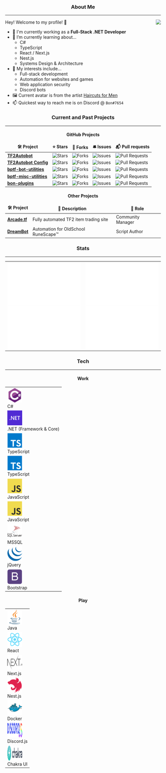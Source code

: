### <p align="center">About Me</p>
---

<img align="right" src="https://avatars.githubusercontent.com/u/5704760?v=4&s=256"/>

Hey! Welcome to my profile! 👋
- 🏢 I'm currently working as a **Full-Stack .NET Developer**
- 🌱 I’m currently learning about...
  - C#
  - TypeScript
  - React / Next.js
  - Nest.js
  - Systems Design & Architecture
- 🧠 My interests include...
  - Full-stack development
  - Automation for websites and games
  - Web application security
  - Discord bots
- 🖼️ Current avatar is from the artist [Haircuts for Men](https://haircutsformen.bandcamp.com/)
- 📫 Quickest way to reach me is on Discord @ `Bon#7654`

### <p align="center">Current and Past Projects</p>
---
#### <p align="center">GitHub Projects</p>
<table align="center">
  <thead align="center">
    <tr border: none;>
      <td><b>🛠 Project</b></td>
      <td><b>⭐ Stars</b></td>
      <td><b>🍴 Forks</b></td>
      <td><b>🛎 Issues</b></td>
      <td><b>📬 Pull requests</b></td>
    </tr>
  </thead>
  <tbody>
    <tr>
      <td><a href="https://github.com/TF2Autobot/tf2autobot"><b>TF2Autobot</b></a></td>
      <td><img alt="Stars" src="https://img.shields.io/github/stars/TF2Autobot/tf2autobot?style=flat-square&labelColor=343b41"/></td>
      <td><img alt="Forks" src="https://img.shields.io/github/forks/TF2Autobot/tf2autobot?style=flat-square&labelColor=343b41"/></td>
      <td><img alt="Issues" src="https://img.shields.io/github/issues/TF2Autobot/tf2autobot?style=flat-square&labelColor=343b41"/></td>
      <td><img alt="Pull Requests" src="https://img.shields.io/github/issues-pr/TF2Autobot/tf2autobot?style=flat-square&labelColor=343b41"/></td>
    </tr>
    <tr>
      <td><a href="https://github.com/Bonfire/tf2autobot-config"><b>TF2Autobot Config</b></a></td>
      <td><img alt="Stars" src="https://img.shields.io/github/stars/Bonfire/tf2autobot-config?style=flat-square&labelColor=343b41"/></td>
      <td><img alt="Forks" src="https://img.shields.io/github/forks/Bonfire/tf2autobot-config?style=flat-square&labelColor=343b41"/></td>
      <td><img alt="Issues" src="https://img.shields.io/github/issues/Bonfire/tf2autobot-config?style=flat-square&labelColor=343b41"/></td>
      <td><img alt="Pull Requests" src="https://img.shields.io/github/issues-pr/Bonfire/tf2autobot-config?style=flat-square&labelColor=343b41"/></td>
    </tr>
    <tr>
      <td><a href="https://github.com/Bonfire/bptf-bot-utilities"><b>bptf-bot-utilities</b></a></td>
      <td><img alt="Stars" src="https://img.shields.io/github/stars/Bonfire/bptf-bot-utilities?style=flat-square&labelColor=343b41"/></td>
      <td><img alt="Forks" src="https://img.shields.io/github/forks/Bonfire/bptf-bot-utilities?style=flat-square&labelColor=343b41"/></td>
      <td><img alt="Issues" src="https://img.shields.io/github/issues/Bonfire/bptf-bot-utilities?style=flat-square&labelColor=343b41"/></td>
      <td><img alt="Pull Requests" src="https://img.shields.io/github/issues-pr/Bonfire/bptf-bot-utilities?style=flat-square&labelColor=343b41"/></td>
    </tr>
    <tr>
      <td><a href="https://github.com/Bonfire/bptf-misc-utils"><b>bptf-misc-utilities</b></a></td>
      <td><img alt="Stars" src="https://img.shields.io/github/stars/Bonfire/bptf-misc-utils?style=flat-square&labelColor=343b41"/></td>
      <td><img alt="Forks" src="https://img.shields.io/github/forks/Bonfire/bptf-misc-utils?style=flat-square&labelColor=343b41"/></td>
      <td><img alt="Issues" src="https://img.shields.io/github/issues/Bonfire/bptf-misc-utils?style=flat-square&labelColor=343b41"/></td>
      <td><img alt="Pull Requests" src="https://img.shields.io/github/issues-pr/Bonfire/bptf-misc-utils?style=flat-square&labelColor=343b41"/></td>
    </tr>
    <tr>
      <td><a href="https://github.com/Bonfire/bon-plugins"><b>bon-plugins</b></a></td>
      <td><img alt="Stars" src="https://img.shields.io/github/stars/Bonfire/bon-plugins?style=flat-square&labelColor=343b41"/></td>
      <td><img alt="Forks" src="https://img.shields.io/github/forks/Bonfire/bon-plugins?style=flat-square&labelColor=343b41"/></td>
      <td><img alt="Issues" src="https://img.shields.io/github/issues/Bonfire/bon-plugins?style=flat-square&labelColor=343b41"/></td>
      <td><img alt="Pull Requests" src="https://img.shields.io/github/issues-pr/Bonfire/bon-plugins?style=flat-square&labelColor=343b41"/></td>
    </tr>
  </tbody>
</table>

#### <p align="center">Other Projects</p>
<table align="center">
  <thead align="center">
    <tr border: none;>
      <td><b>🛠 Project</b></td>
      <td><b>🤔 Description</b></td>
      <td><b>📜 Role</b></td>
    </tr>
  </thead>
  <tbody>
    <tr>
      <td><a href="https://arcade.tf/"><b>Arcade.tf</b></a></td>
      <td>Fully automated TF2 item trading site</td>
      <td>Community Manager</td>
    </tr>
    <tr>
      <td><a href="https://sdn.dreambot.org/scripts?author=184985"><b>DreamBot</b></a></td>
      <td>Automation for OldSchool RuneScape™️</td>
      <td>Script Author</td>
    </tr>
  </tbody>
</table>

### <p align="center">Stats</p>
---

<table align="center">
  <tbody>
    <tr>
      <td align="center">
        <img src="https://raw.githubusercontent.com/Bonfire/github-stats/master/generated/overview.svg#gh-dark-mode-only"/>
        <img src="https://raw.githubusercontent.com/Bonfire/github-stats/master/generated/overview.svg#gh-light-mode-only"/>
      </td>
      <td align="center">
        <img src="https://raw.githubusercontent.com/Bonfire/github-stats/master/generated/languages.svg#gh-dark-mode-only"/>
        <img src="https://raw.githubusercontent.com/Bonfire/github-stats/master/generated/languages.svg#gh-light-mode-only"/>
      </td>
    </tr>
  </tbody>
</table>

### <p align="center">Tech</p>
---

#### <p align="center">Work</p>
<table align="center">
  <tbody>
    <tr>
      <td>
      <img src="./img/csharp.svg" width="48" height="48" />
      <br>C#
      </td>
    </tr>
    <tr>
      <td>
      <img src="./img/dotnet.svg" width="48" height="48" />
      <br>.NET (Framework & Core)
      </td>
    </tr>
    <tr>
      <td>
      <img src="./img/typescript.svg" width="48" height="48" />
      <br>TypeScript
      </td>
    </tr>
    <tr>
      <td>
      <img src="./img/typescript.svg" width="48" height="48" />
      <br>TypeScript
      </td>
    </tr>
    <tr>
      <td>
      <img src="./img/javascript.svg" width="48" height="48" />
      <br>JavaScript
      </td>
    </tr> 
    <tr>
      <td>
      <img src="./img/javascript.svg" width="48" height="48" />
      <br>JavaScript
      </td>
    </tr>
    <tr>
      <td>
      <img src="./img/mssql.svg" width="48" height="48" />
      <br>MSSQL
      </td>
    </tr>
    <tr>
      <td>
      <img src="./img/jquery.svg" width="48" height="48" />
      <br>jQuery
      </td>
    </tr>
    <tr>
      <td>
      <img src="./img/bootstrap.svg" width="48" height="48" />
      <br>Bootstrap
      </td>
    </tr> 
  </tbody>
</table>

#### <p align="center">Play</p>
<table align="center">
  <tbody>
    <tr>
      <td>
      <img src="./img/java.svg" width="48" height="48" />
      <br>Java
      </td>
    </tr>
    <tr>
      <td>
      <img src="./img/react.svg" width="48" height="48" />
      <br>React
      </td>
    </tr>
    <tr>
      <td>
      <img src="./img/nextjs.svg" width="48" height="48" />
      <br>Next.js
      </td>
    </tr>
    <tr>
      <td>
      <img src="./img/nestjs.svg" width="48" height="48" />
      <br>Nest.js
      </td>
    </tr>
    <tr>
      <td>
      <img src="./img/docker.svg" width="48" height="48" />
      <br>Docker
      </td>
    </tr>
    <tr>
      <td>
      <img src="./img/discordjs.svg" width="48" height="48" />
      <br>Discord.js
      </td>
    </tr>
    <tr>
      <td>
      <img src="./img/chakraui.svg" width="48" height="48" />
      <br>Chakra UI
      </td>
    </tr>
  </tbody>
</table>
